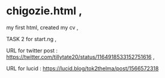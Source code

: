 # chigozie.html ,

my first html, created my cv ,

TASK 2 for start.ng ,

URL for twitter post : https://twitter.com/tillytate20/status/1164918533152751616 ,

URL for lucid : https://lucid.blog/tok2thelma/post/1566572318
